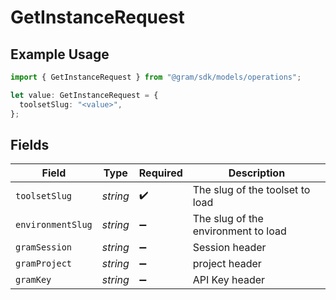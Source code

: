 # GetInstanceRequest

## Example Usage

```typescript
import { GetInstanceRequest } from "@gram/sdk/models/operations";

let value: GetInstanceRequest = {
  toolsetSlug: "<value>",
};
```

## Fields

| Field                               | Type                                | Required                            | Description                         |
| ----------------------------------- | ----------------------------------- | ----------------------------------- | ----------------------------------- |
| `toolsetSlug`                       | *string*                            | :heavy_check_mark:                  | The slug of the toolset to load     |
| `environmentSlug`                   | *string*                            | :heavy_minus_sign:                  | The slug of the environment to load |
| `gramSession`                       | *string*                            | :heavy_minus_sign:                  | Session header                      |
| `gramProject`                       | *string*                            | :heavy_minus_sign:                  | project header                      |
| `gramKey`                           | *string*                            | :heavy_minus_sign:                  | API Key header                      |